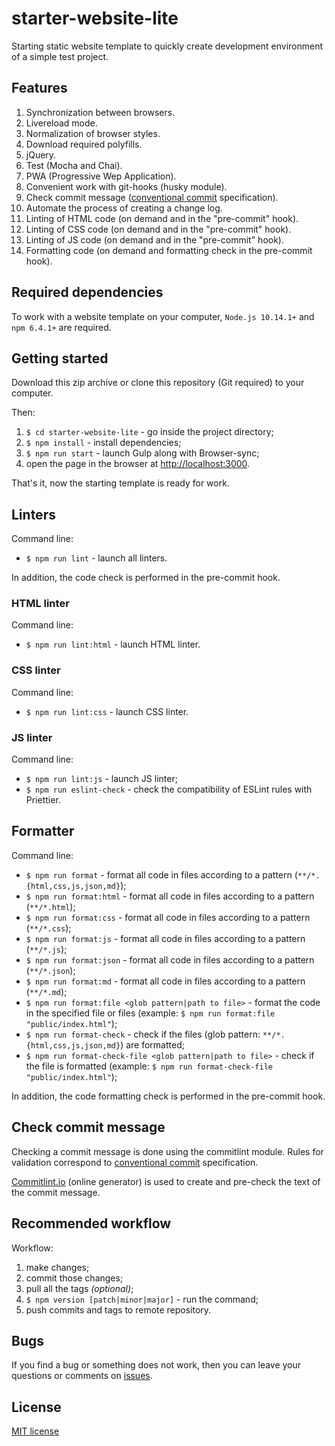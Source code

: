# starter-website-lite

Starting static website template to quickly create development environment of a simple test project.

## Features

1. Synchronization between browsers.
2. Livereload mode.
3. Normalization of browser styles.
4. Download required polyfills.
5. jQuery.
6. Test (Mocha and Chai).
7. PWA (Progressive Wep Application).
8. Convenient work with git-hooks (husky module).
9. Check commit message ([conventional commit](https://www.conventionalcommits.org) specification).
10. Automate the process of creating a change log.
11. Linting of HTML code (on demand and in the "pre-commit" hook).
12. Linting of CSS code (on demand and in the "pre-commit" hook).
13. Linting of JS code (on demand and in the "pre-commit" hook).
14. Formatting code (on demand and formatting check in the pre-commit hook).

## Required dependencies

To work with a website template on your computer, `Node.js 10.14.1+` and `npm 6.4.1+` are required.

## Getting started

Download this zip archive or clone this repository (Git required) to your computer.

Then:

1. `$ cd starter-website-lite` - go inside the project directory;
2. `$ npm install` - install dependencies;
3. `$ npm run start` - launch Gulp along with Browser-sync;
4. open the page in the browser at [http://localhost:3000](http://localhost:3000).

That's it, now the starting template is ready for work.

## Linters

Command line:

- `$ npm run lint` - launch all linters.

In addition, the code check is performed in the pre-commit hook.

### HTML linter

Command line:

- `$ npm run lint:html` - launch HTML linter.

### CSS linter

Command line:

- `$ npm run lint:css` - launch CSS linter.

### JS linter

Command line:

- `$ npm run lint:js` - launch JS linter;
- `$ npm run eslint-check` - check the compatibility of ESLint rules with Priettier.

## Formatter

Command line:

- `$ npm run format` - format all code in files according to a pattern (`**/*.{html,css,js,json,md}`);
- `$ npm run format:html` - format all code in files according to a pattern (`**/*.html`);
- `$ npm run format:css` - format all code in files according to a pattern (`**/*.css`);
- `$ npm run format:js` - format all code in files according to a pattern (`**/*.js`);
- `$ npm run format:json` - format all code in files according to a pattern (`**/*.json`);
- `$ npm run format:md` - format all code in files according to a pattern (`**/*.md`);
- `$ npm run format:file <glob pattern|path to file>` - format the code in the specified file or files (example: `$ npm run format:file "public/index.html"`);
- `$ npm run format-check` - check if the files (glob pattern: `**/*.{html,css,js,json,md}`) are formatted;
- `$ npm run format-check-file <glob pattern|path to file>` - check if the file is formatted (example: `$ npm run format-check-file "public/index.html"`);

In addition, the code formatting check is performed in the pre-commit hook.

## Check commit message

Checking a commit message is done using the commitlint module. Rules for validation correspond to [conventional commit](https://www.conventionalcommits.org) specification.

[Commitlint.io](https://commitlint.io) (online generator) is used to create and pre-check the text of the commit message.

## Recommended workflow

Workflow:

1. make changes;
2. commit those changes;
3. pull all the tags _(optional)_;
4. `$ npm version [patch|minor|major]` - run the command;
5. push commits and tags to remote repository.

## Bugs

If you find a bug or something does not work, then you can leave your questions or comments on [issues](https://github.com/ecmatonix/starter-website-lite/issues).

## License

[MIT license](https://github.com/ecmatonix/starter-website-lite/blob/master/LICENSE)
